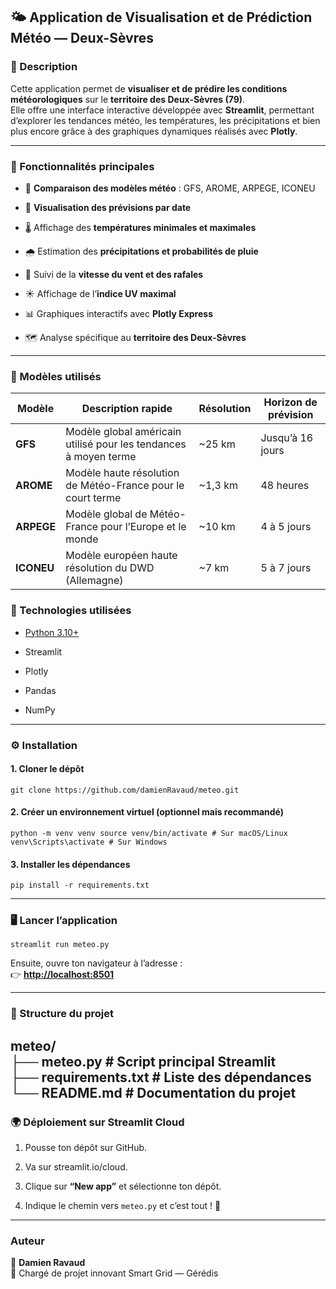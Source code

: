 ## 🌤️ Application de Visualisation et de Prédiction Météo — Deux-Sèvres

### 📖 Description

Cette application permet de **visualiser et de prédire les conditions météorologiques** sur le **territoire des Deux-Sèvres (79)**.  
Elle offre une interface interactive développée avec **Streamlit**, permettant d’explorer les tendances météo, les températures, les précipitations et bien plus encore grâce à des graphiques dynamiques réalisés avec **Plotly**.

----------

### 🚀 Fonctionnalités principales

-  🔭 **Comparaison des modèles météo** : GFS, AROME, ARPEGE, ICONEU 

- 📅 **Visualisation des prévisions par date**
    
-   🌡️ Affichage des **températures minimales et maximales**
    
-   🌧️ Estimation des **précipitations et probabilités de pluie**
    
-   💨 Suivi de la **vitesse du vent et des rafales**
    
-   ☀️ Affichage de l’**indice UV maximal**
    
-   📊 Graphiques interactifs avec **Plotly Express**
    
-   🗺️ Analyse spécifique au **territoire des Deux-Sèvres**
    

----------

### 🧠 Modèles utilisés

| Modèle  | Description rapide | Résolution | Horizon de prévision |
|----------|--------------------|-------------|----------------------|
| **GFS** | Modèle global américain utilisé pour les tendances à moyen terme | ~25 km | Jusqu’à 16 jours |
| **AROME** | Modèle haute résolution de Météo-France pour le court terme | ~1,3 km | 48 heures |
| **ARPEGE** | Modèle global de Météo-France pour l’Europe et le monde | ~10 km | 4 à 5 jours |
| **ICONEU** | Modèle européen haute résolution du DWD (Allemagne) | ~7 km | 5 à 7 jours |



### 🧩 Technologies utilisées

-   [Python 3.10+](https://www.python.org/)
    
-   Streamlit
    
-   Plotly
    
-   Pandas
    
-   NumPy
    

----------

### ⚙️ Installation

#### 1. Cloner le dépôt

`git clone https://github.com/damienRavaud/meteo.git` 

#### 2. Créer un environnement virtuel (optionnel mais recommandé)

`python -m venv venv source venv/bin/activate # Sur macOS/Linux venv\Scripts\activate # Sur Windows` 

#### 3. Installer les dépendances

`pip install -r requirements.txt` 

----------

### 🖥️ Lancer l’application

`streamlit run meteo.py` 

Ensuite, ouvre ton navigateur à l’adresse :  
👉 **[http://localhost:8501](http://localhost:8501)**

----------

### 📂 Structure du projet

meteo/  
├── meteo.py             # Script principal Streamlit  
├── requirements.txt     # Liste des dépendances  
└── README.md            # Documentation du projet  
----------

### 🌍 Déploiement sur Streamlit Cloud

1.  Pousse ton dépôt sur GitHub.
    
2.  Va sur streamlit.io/cloud.
    
3.  Clique sur **“New app”** et sélectionne ton dépôt.
    
4.  Indique le chemin vers `meteo.py` et c’est tout ! 🎉
    

----------

### Auteur

👤 **Damien Ravaud**  
💼 Chargé de projet innovant Smart Grid — Gérédis
